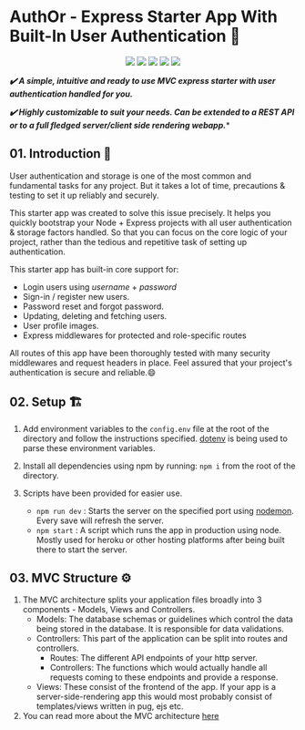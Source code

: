 # AuthOr - Express Starter App With Built-In User Authentication 🔐

<p align="center">
  <img src="https://img.shields.io/badge/backend-NodeJS-darkgreen?style=flat&logo=Node.js" />
  <img src="https://img.shields.io/badge/framework-ExpressJS-green" />
  <img src="https://img.shields.io/badge/authentication-JSON Web Tokens-purple?logo=json-web-tokens" />
  <img src="https://img.shields.io/badge/database-MongoDB-yellow?logo=MongoDB" />
  <img src="https://img.shields.io/badge/architecture-MVC-red" />
</p>

***✔️ A simple, intuitive and ready to use MVC express starter with user authentication handled for you.***

***✔️ Highly customizable to suit your needs. Can be extended to a REST API or to a full fledged server/client side rendering webapp.****

## 01. Introduction 🚀

User authentication and storage is one of the most common and fundamental tasks for any project. But it takes a lot of time, precautions & testing to set it up reliably and securely.

This starter app was created to solve this issue precisely. It helps you quickly bootstrap your Node + Express projects with all user authentication & storage factors handled. So that you can focus on the core logic of your project, rather than the tedious and repetitive task of setting up authentication.

This starter app has built-in core support for:

- Login users using *username* + *password*
- Sign-in / register new users.
- Password reset and forgot password.
- Updating, deleting and fetching users.
- User profile images.
- Express middlewares for protected and role-specific routes

All routes of this app have been thoroughly tested with many security middlewares and request headers in place. Feel assured that your project's authentication is secure and reliable.😄

## 02. Setup 🏗️

1. Add environment variables to the ```config.env``` file at the root of the directory and follow the instructions specified. [dotenv](https://www.npmjs.com/package/dotenv) is being used to parse these environment variables.

2. Install all dependencies using npm by running:  ```npm i``` from the root of the directory.

3. Scripts have been provided for easier use.
    - ```npm run dev``` : Starts the server on the specified port using [nodemon](https://www.npmjs.com/package/nodemon). Every save will refresh the server.
    - ```npm start``` : A script which runs the app in production using node. Mostly used for heroku or other hosting platforms after being built there to start the server.

## 03. MVC Structure ⚙️

1. The MVC architecture splits your application files broadly into 3 components - Models, Views and Controllers.
    - Models: The database schemas or guidelines which control the data being stored in the database. It is responsible for data validations.
    - Controllers: This part of the application can be split into routes and controllers.
      - Routes: The different API endpoints of your http server.
      - Controllers: The functions which would actually handle all requests coming to these endpoints and provide a response.
    - Views: These consist of the frontend of the app. If your app is a server-side-rendering app this would most probably consist of templates/views written in pug, ejs etc.
2. You can read more about the MVC architecture [here](https://www.geeksforgeeks.org/model-view-controllermvc-architecture-for-node-applications/)
